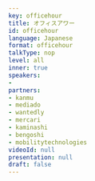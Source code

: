 ```yaml
---
key: officehour
title: オフィスアワー
id: officehour
language: Japanese
format: officehour
talkType: nop
level: all
inner: true
speakers:
- 
partners:
- kanmu
- mediado
- wantedly
- mercari
- kaminashi
- bengoshi
- mobilitytechnologies
videoId: null
presentation: null
draft: false
---
```

